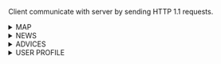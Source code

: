 Client communicate with server by sending HTTP 1.1 requests.


<details><summary>MAP</summary>
<p>


## Collection points near

Request example:

```
GET /near_me?page=1&size=10&latitude=38.8951&longitude=-77.0364

USER_ID: 2123
```

Response example:

```
HTTP/1.1 200 OK

{
  "collection_points": 
     [
      {
        "name": "Pokrovsky bulvar 2",
        "phone_number": "+74994001041",
        "web_site": "https://www.hse.ru/"
        "recycle": ["metal", "glass", "plastic", "paper"]
      }
     ]
}
```


</p>
</details>

<details><summary>NEWS</summary>
<p>
</p>
</details>

<details><summary>ADVICES</summary>
<p>
</p>
</details>

<details><summary>USER PROFILE</summary>
<p>

## New user creation endpoint

Request example:

```
GET /new_user
```

Response example:

```
HTTP/1.1 200 OK

{
  "user_id": 2123
}
```

The received `user_id` is expected to be used for subsequent requests as a value of "USER_ID" header.

## Change name

Request example:

```
POST /change_name

USER_ID: 2123

{
  "change_to" : "John Smith"
}
```

Response example:

```
HTTP/1.1 200 OK
```


## Add news to favourite

Request example:

```
POST /add_to_favorite

USER_ID: 2123

{
  "news_id" : 56
}
```

Response example:

```
HTTP/1.1 200 OK
```

## Get me

```
GET /me

USER_ID: 2123

{
  "name" : "John Smith",
  "favourite_news_ids" : [1, 56, 5544]
}
```

Response example:

```
HTTP/1.1 200 OK
```

</p>
</details>
